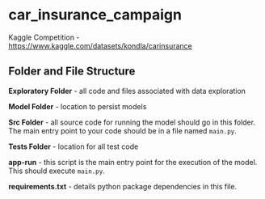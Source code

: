 # car_insurance_campaign
Kaggle Competition - https://www.kaggle.com/datasets/kondla/carinsurance

## Folder and File Structure
**Exploratory Folder** - all code and files associated with data exploration

**Model Folder** - location to persist models

**Src Folder** - all source code for running the model should go in this folder.  The main entry point to your code should be in a file named ```main.py```.

**Tests Folder** - location for all test code

**app-run** - this script is the main entry point for the execution of the model. This should execute ```main.py```.

**requirements.txt** - details python package dependencies in this file. 
